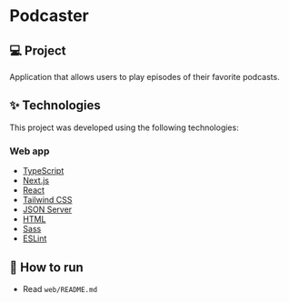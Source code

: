 # Podcaster

## 💻 Project

Application that allows users to play episodes of their favorite podcasts.

## ✨ Technologies

This project was developed using the following technologies:

### Web app

- [TypeScript](https://www.typescriptlang.org/)
- [Next.js](https://nextjs.org/)
- [React](https://react.dev/)
- [Tailwind CSS](https://tailwindcss.com/)
- [JSON Server](https://github.com/typicode/json-server)
- [HTML](https://developer.mozilla.org/en-US/docs/Web/HTML)
- [Sass](https://sass-lang.com/)
- [ESLint](https://eslint.org/)

## 🚀 How to run

- Read `web/README.md`
